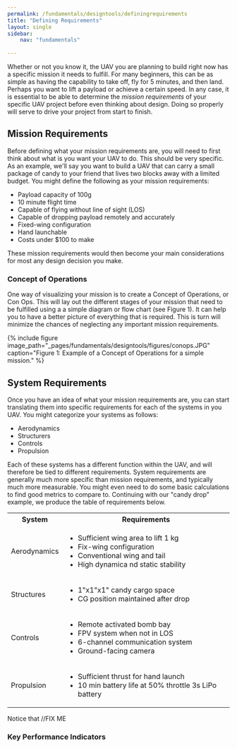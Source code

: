 ```yaml
---
permalink: /fundamentals/designtools/definingrequirements
title: "Defining Requirements"
layout: single
sidebar:
    nav: "fundamentals"
    
---
```


Whether or not you know it, the UAV you are planning to build right now has a specific mission it needs to fulfill. For many beginners, this can be as simple as having the capability to take off, fly for 5 minutes, and then land. Perhaps you want to lift a payload or achieve a certain speed. In any case, it is essential to be able to determine the *mission requirements* of your specific UAV project before even thinking about design. Doing so properly will serve to drive your project from start to finish.

## Mission Requirements
Before defining what your mission requirements are, you will need to first think about what is you want your UAV to do. This should be very specific. As an example, we'll say you want to build a UAV that can carry a small package of candy to your friend that lives two blocks away with a limited budget. You might define the following as your mission requirements:

+ Payload capacity of 100g
+ 10 minute flight time
+ Capable of flying without line of sight (LOS)
+ Capable of dropping payload remotely and accurately
+ Fixed-wing configuration
+ Hand launchable
+ Costs under $100 to make

These mission requirements would then become your main considerations for most any design decision you make.

### Concept of Operations
One way of visualizing your mission is to create a Concept of Operations, or Con Ops. This will lay out the different stages of your mission that need to be fulfilled using a a simple diagram or flow chart (see Figure 1). It can help you to have a better picture of everything that is required. This is turn will minimize the chances of neglecting any important mission requirements.

{% include figure image_path="_pages/fundamentals/designtools/figures/conops.JPG" caption="Figure 1: Example of a Concept of Operations for a simple mission." %}

## System Requirements
Once you have an idea of what your mission requirements are, you can start translating them into specific requirements for each of the systems in you UAV. You might categorize your systems as follows:

+ Aerodynamics
+ Structurers
+ Controls
+ Propulsion

Each of these systems has a different function within the UAV, and will therefore be tied to different requirements. System requirements are generally much more specific than mission requirements, and typically much more measurable. You might even need to do some basic calculations to find good metrics to compare to. Continuing with our "candy drop" example, we produce the table of requirements below.
<table>
    <tbody>
        <tr>
            <th>System</th>
            <th>Requirements</th>
        </tr>
        <tr>
            <td>
                Aerodynamics
            </td>
            <td>
                <ul>
                    <li>Sufficient wing area to lift 1 kg</li>
                    <li>Fix-wing configuration</li>
                    <li>Conventional wing and tail</li>
                    <li>High dynamica nd static stability</li>
                </ul>
            </td>
        </tr>
        <tr>
            <td>
                Structures
            </td>
            <td>
                <ul>
                    <li>1"x1"x1" candy cargo space</li>
                    <li>CG position maintained after drop</li>
                </ul>
            </td>
        </tr>
        <tr>
            <td>
                Controls
            </td>
            <td>
                <ul>
                    <li>Remote activated bomb bay</li>
                    <li>FPV system when not in LOS</li>
                    <li>6-channel communication system</li><li>Ground-facing camera</li>
                </ul> 
            </td>
        </tr>
        <tr>
            <td>
                Propulsion
            </td>
            <td>
                <ul>
                    <li>Sufficient thrust for hand launch</li>
                    <li>10 min battery life at 50% throttle 3s LiPo battery</li>
                </ul>
            </td>
        </tr>
    </tbody>
</table>

Notice that //FIX ME

### Key Performance Indicators


